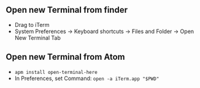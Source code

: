 ## Open new Terminal from finder
- Drag to iTerm
- System Preferences -> Keyboard shortcuts -> Files and Folder -> Open New Terminal Tab

## Open new Terminal from Atom
- `apm install open-terminal-here`
- In Preferences, set Command: `open -a iTerm.app "$PWD"`
